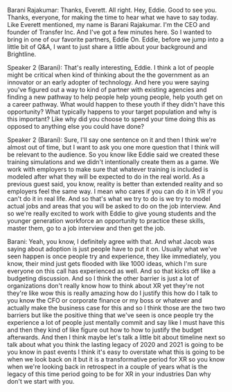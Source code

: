 Barani Rajakumar: Thanks, Everett. All right. Hey, Eddie. Good to see you. Thanks, everyone, for making the time to hear what we have to say today. Like Everett mentioned, my name is Barani Rajakumar. I'm the CEO and founder of Transfer Inc. And I've got a few minutes here. So I wanted to bring in one of our favorite partners, Eddie On. Eddie, before we jump into a little bit of Q&A, I want to just share a little about your background and Brightline.

Speaker 2 (Barani): That's really interesting, Eddie. I think a lot of people might be critical when kind of thinking about the the government as an innovator or an early adopter of technology. And here you were saying you've figured out a way to kind of partner with existing agencies and finding a new pathway to help people help young people, help youth get on a career pathway. What would happen to these youth if they didn't have this opportunity? What typically happens to your target population and why is this important? Like why did you choose to spend your time doing this as opposed to anything else you could have done?


Speaker 2 (Barani): Sure, I'll say one sentence on it and then I think we're almost out of time, but I want to ask you one more question that I think will be relevant to the audience. So you know like Eddie said we created these training simulations and we didn't intentionally create them as a game. We work with employers to make sure that whatever training is included is modeled after what they will be expected to do in the real world. As a previous guest said, you know, reality is better than extended reality and so employers feel the same way. I mean who cares if you can do it in VR if you can't do it in real life. And so that's what we try to do is we try to model actual jobs and areas that you will be asked to do on the job interview. And so we're really excited to work with Eddie to give young students and the younger generation workforce an opportunity to practice these skills, master them, go to a job interview and then get the job. 



Barani: Yeah, you know, I definitely agree with that. And what Jacob was saying about adoption is just people have to put it on. Usually what we've seen happen is once people try and experience, they like immediately, you know, their mind just gets flooded with like 1000 ideas, which I'm sure everyone on this call has experienced as well. And so that kicks off like a budgeting discussion. And so I think the other barrier is just a lot of organizations don't really know how to think about XR yet they're not they're like wow this is really amazing how do I justify this how do I talk to you know the CFO or corporate finance or my boss or whatever and actually make the business case for this and so I think those are the two two barriers but like the positive thing that we've seen is once people try the experience a lot of people just mentally commit and say like I must have this and then they kind of like figure out how to how to justify the budget afterwards. And then I think maybe let's talk a little bit about timeline next so talk about what you think the lasting legacy of 2020 and 2021 is going to be you know in past events I think it's easy to overstate what this is going to be when we look back on it but it is a transformative period for XR so you know when we're looking back in retrospect in a couple of years what is the legacy of this time period going to be for XR in your industries Dan why don't we start with you.

